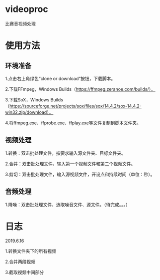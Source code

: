 # videoproc
比赛音视频处理

# 使用方法
## 环境准备
1.点击右上角绿色“clone or download”按钮，下载脚本。

2.下载FFmpeg，Windows Builds（https://ffmpeg.zeranoe.com/builds/）。

3.下载SoX，Windows Builds（https://sourceforge.net/projects/sox/files/sox/14.4.2/sox-14.4.2-win32.zip/download）。

4.将ffmpeg.exe、ffprobe.exe、ffplay.exe等文件复制到脚本文件夹。

## 视频处理
1.转换：双击批处理文件，按要求输入源文件夹、目标文件夹。

2.合并：双击批处理文件，输入第一个视频文件和第二个视频文件。

3.剪切：双击批处理文件，输入源视频文件，开设点和持续时间（单位：秒）。

## 音频处理
1.降噪：双击批处理文件，选取噪音文件、源文件。（待完成。。。）

# 日志
2019.6.16

1.转换文件夹下的所有视频

2.合并两段视频

3.截取视频中间部分
